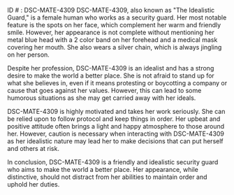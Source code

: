 ID # : DSC-MATE-4309
DSC-MATE-4309, also known as "The Idealistic Guard," is a female human who works as a security guard. Her most notable feature is the spots on her face, which complement her warm and friendly smile. However, her appearance is not complete without mentioning her metal blue head with a 2 color band on her forehead and a medical mask covering her mouth. She also wears a silver chain, which is always jingling on her person.

Despite her profession, DSC-MATE-4309 is an idealist and has a strong desire to make the world a better place. She is not afraid to stand up for what she believes in, even if it means protesting or boycotting a company or cause that goes against her values. However, this can lead to some humorous situations as she may get carried away with her ideals.

DSC-MATE-4309 is highly motivated and takes her work seriously. She can be relied upon to follow protocol and keep things in order. Her upbeat and positive attitude often brings a light and happy atmosphere to those around her. However, caution is necessary when interacting with DSC-MATE-4309 as her idealistic nature may lead her to make decisions that can put herself and others at risk.

In conclusion, DSC-MATE-4309 is a friendly and idealistic security guard who aims to make the world a better place. Her appearance, while distinctive, should not distract from her abilities to maintain order and uphold her duties.